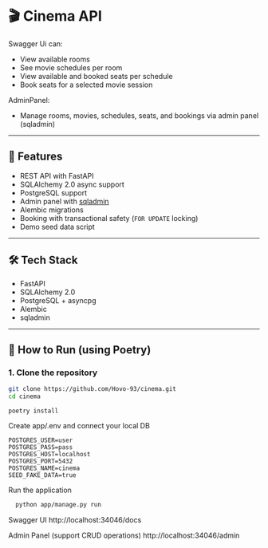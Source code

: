 # 🎬 Cinema  API


Swagger Ui can:
- View available rooms
- See movie schedules per room
- View available and booked seats per schedule
- Book seats for a selected movie session

AdminPanel:
- Manage rooms, movies, schedules, seats, and bookings via admin panel (sqladmin)

---

## 🚀 Features

- REST API with FastAPI
- SQLAlchemy 2.0 async support
- PostgreSQL support
- Admin panel with [sqladmin](https://github.com/awtkns/sqladmin)
- Alembic migrations
- Booking with transactional safety (`FOR UPDATE` locking)
- Demo seed data script

---

## 🛠 Tech Stack

- FastAPI
- SQLAlchemy 2.0
- PostgreSQL + asyncpg
- Alembic
- sqladmin

---

## 🚀 How to Run (using Poetry)

### 1. Clone the repository

```bash
git clone https://github.com/Hovo-93/cinema.git
cd cinema
```
```
poetry install
```

Create app/.env and connect your local DB
```dotenv
POSTGRES_USER=user
POSTGRES_PASS=pass
POSTGRES_HOST=localhost
POSTGRES_PORT=5432
POSTGRES_NAME=cinema
SEED_FAKE_DATA=true
```

Run the application
```bash
  python app/manage.py run
```
Swagger UI
http://localhost:34046/docs	

Admin Panel (support CRUD operations)
http://localhost:34046/admin